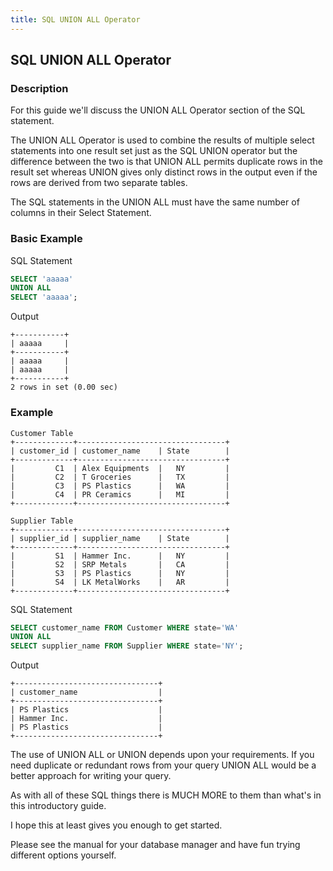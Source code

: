 ```yaml
---
title: SQL UNION ALL Operator
---
```


## SQL UNION ALL Operator

### Description
For this guide we'll discuss the UNION ALL Operator section of the SQL statement.

The UNION ALL Operator is used to combine the results of multiple select statements into one result set just as the SQL UNION operator but the difference between the two is that UNION ALL permits duplicate rows in the result set whereas UNION gives only distinct rows in the output even if the rows are derived from two separate tables.

The SQL statements in the UNION ALL must have the same number of columns in their Select Statement.

### Basic Example

SQL Statement
```sql
SELECT 'aaaaa'
UNION ALL
SELECT 'aaaaa';
```

Output
```text
+-----------+
| aaaaa     |
+-----------+
| aaaaa     |
| aaaaa     |
+-----------+
2 rows in set (0.00 sec)
```

### Example 
```text
Customer Table
+-------------+---------------------------------+
| customer_id | customer_name    | State        |    
+-------------+---------------------------------+
|         C1  | Alex Equipments  |   NY         |
|         C2  | T Groceries      |   TX         |
|         C3  | PS Plastics      |   WA         |
|         C4  | PR Ceramics      |   MI         |
+-------------+---------------------------------+

Supplier Table
+-------------+---------------------------------+
| supplier_id | supplier_name    | State        |    
+-------------+---------------------------------+
|         S1  | Hammer Inc.      |   NY         |
|         S2  | SRP Metals       |   CA         |
|         S3  | PS Plastics      |   NY         |
|         S4  | LK MetalWorks    |   AR         |
+-------------+---------------------------------+
```

SQL Statement
```sql
SELECT customer_name FROM Customer WHERE state='WA'
UNION ALL
SELECT supplier_name FROM Supplier WHERE state='NY';
```

Output
``` text
+--------------------------------+
| customer_name                  |
+--------------------------------+
| PS Plastics                    |
| Hammer Inc.                    |
| PS Plastics                    |
+--------------------------------+

```
The use of UNION ALL or UNION depends upon your requirements. If you need duplicate or redundant rows from your query UNION ALL would be a better approach for writing your query.

As with all of these SQL things there is MUCH MORE to them than what's in this introductory guide.  

I hope this at least gives you enough to get started.  

Please see the manual for your database manager and have fun trying different options yourself.



